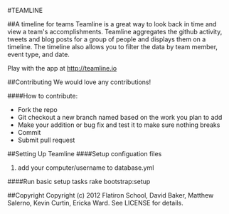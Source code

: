 #TEAMLINE

##A timeline for teams
Teamline is a great way to look back in time and view a team's accomplishments. Teamline aggregates the github activity, tweets and blog posts for a group of people and displays them on a timeline. The timeline also allows you to filter the data by team member, event type, and date.

Play with the app at <http://teamline.io>

##Contributing
We would love any contributions!

####How to contribute:
- Fork the repo
- Git checkout a new branch named based on the work you plan to add
- Make your addition or bug fix and test it to make sure nothing breaks
- Commit
- Submit pull request

##Setting Up Teamline
####Setup configuation files
1. add your computer/username to database.yml

####Run basic setup tasks
    rake bootstrap:setup

##Copyright
Copyright (c) 2012 Flatiron School, David Baker, Matthew Salerno, Kevin Curtin, Ericka Ward. See LICENSE for details.